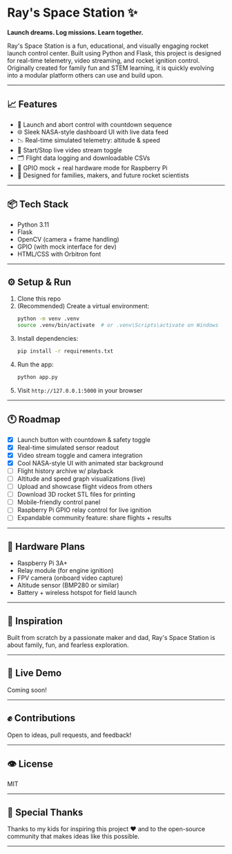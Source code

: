 # Ray's Space Station ✨

**Launch dreams. Log missions. Learn together.**

Ray's Space Station is a fun, educational, and visually engaging rocket launch control center. Built using Python and Flask, this project is designed for real-time telemetry, video streaming, and rocket ignition control. Originally created for family fun and STEM learning, it is quickly evolving into a modular platform others can use and build upon.

---

## 📈 Features

- 🚀 Launch and abort control with countdown sequence
- 🌐 Sleek NASA-style dashboard UI with live data feed
- 📉 Real-time simulated telemetry: altitude & speed
- 🎥 Start/Stop live video stream toggle
- 🗂 Flight data logging and downloadable CSVs
- 🔌 GPIO mock + real hardware mode for Raspberry Pi
- 🏑 Designed for families, makers, and future rocket scientists

---

## 📦 Tech Stack

- Python 3.11
- Flask
- OpenCV (camera + frame handling)
- GPIO (with mock interface for dev)
- HTML/CSS with Orbitron font

---

## ⚙️ Setup & Run

1. Clone this repo
2. (Recommended) Create a virtual environment:
   ```bash
   python -m venv .venv
   source .venv/bin/activate  # or .venv\Scripts\activate on Windows
   ```
3. Install dependencies:
   ```bash
   pip install -r requirements.txt
   ```
4. Run the app:
   ```bash
   python app.py
   ```
5. Visit `http://127.0.0.1:5000` in your browser

---

## 🕚 Roadmap

- [x] Launch button with countdown & safety toggle
- [x] Real-time simulated sensor readout
- [x] Video stream toggle and camera integration
- [x] Cool NASA-style UI with animated star background
- [ ] Flight history archive w/ playback
- [ ] Altitude and speed graph visualizations (live)
- [ ] Upload and showcase flight videos from others
- [ ] Download 3D rocket STL files for printing
- [ ] Mobile-friendly control panel
- [ ] Raspberry Pi GPIO relay control for live ignition
- [ ] Expandable community feature: share flights + results

---

## 🚗 Hardware Plans

- Raspberry Pi 3A+
- Relay module (for engine ignition)
- FPV camera (onboard video capture)
- Altitude sensor (BMP280 or similar)
- Battery + wireless hotspot for field launch

---

## 🌟 Inspiration

Built from scratch by a passionate maker and dad, Ray's Space Station is about family, fun, and fearless exploration.

---

## 👀 Live Demo
Coming soon!

---

## ✊ Contributions

Open to ideas, pull requests, and feedback!

---

## 👁️ License
MIT

---

## 🥳 Special Thanks

Thanks to my kids for inspiring this project ❤ and to the open-source community that makes ideas like this possible.

---

